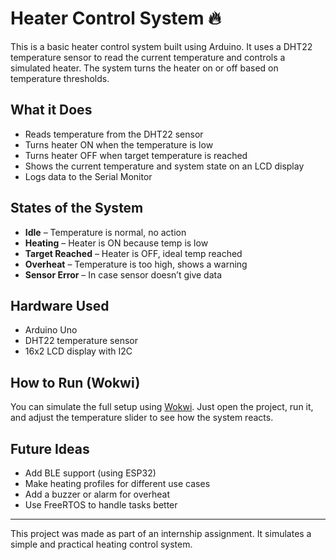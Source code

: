 # Heater Control System 🔥

This is a basic heater control system built using Arduino. It uses a DHT22 temperature sensor to read the current temperature and controls a simulated heater. The system turns the heater on or off based on temperature thresholds.

## What it Does

- Reads temperature from the DHT22 sensor
- Turns heater ON when the temperature is low
- Turns heater OFF when target temperature is reached
- Shows the current temperature and system state on an LCD display
- Logs data to the Serial Monitor

## States of the System

- **Idle** – Temperature is normal, no action
- **Heating** – Heater is ON because temp is low
- **Target Reached** – Heater is OFF, ideal temp reached
- **Overheat** – Temperature is too high, shows a warning
- **Sensor Error** – In case sensor doesn’t give data

## Hardware Used

- Arduino Uno
- DHT22 temperature sensor
- 16x2 LCD display with I2C

## How to Run (Wokwi)

You can simulate the full setup using [Wokwi](https://wokwi.com/projects/438096287319280641). Just open the project, run it, and adjust the temperature slider to see how the system reacts.

## Future Ideas

- Add BLE support (using ESP32)
- Make heating profiles for different use cases
- Add a buzzer or alarm for overheat
- Use FreeRTOS to handle tasks better

---

This project was made as part of an internship assignment. It simulates a simple and practical heating control system.
